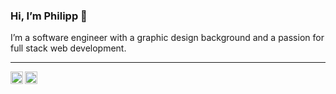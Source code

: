 ### Hi, I’m Philipp 👋


I’m a software engineer with a graphic design background and a passion for full stack web development.

----

<a href="https://www.linkedin.com/in/acsany/">
  <img align="left" alt="Stefanie's Instagram" width="20px" src="https://cdn.jsdelivr.net/npm/simple-icons@v3/icons/linkedin.svg" />
</a>
<a href="https://www.meetup.com/de-DE/django-user-group-berlin/">
  <img align="left" alt="Stefanie's Instagram" width="20px" src="https://cdn.jsdelivr.net/npm/simple-icons@v3/icons/meetup.svg" />
</a>

<!--
**acsany/acsany** is a ✨ _special_ ✨ repository because its `README.md` (this file) appears on your GitHub profile.

Here are some ideas to get you started:

- 🔭 I’m currently working on ...
- 🌱 I’m currently learning ...
- 👯 I’m looking to collaborate on ...
- 🤔 I’m looking for help with ...
- 💬 Ask me about ...
- 📫 How to reach me: ...
- 😄 Pronouns: ...
- ⚡ Fun fact: ...
-->
